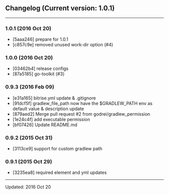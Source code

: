 ## Changelog (Current version: 1.0.1)

-----------------

### 1.0.1 (2016 Oct 20)

* [5aaa246] prepare for 1.0.1
* [c857c9e] removed unused work-dir option (#4)

### 1.0.0 (2016 Oct 20)

* [03462b4] release configs
* [87a5185] go-toolkit (#3)

### 0.9.3 (2016 Feb 09)

* [e31a165] bitrise.yml update & .gitignore
* [91dcf5f] gradlew_file_path now have the $GRADLEW_PATH env as default value & description update
* [879aed2] Merge pull request #2 from godrei/gradlew_permission
* [1e24c4f] add executable permission
* [bf07426] Update README.md

### 0.9.2 (2015 Oct 31)

* [3113ce9] support for custom gradlew path

### 0.9.1 (2015 Oct 29)

* [3235ea8] required element and yml updates

-----------------

Updated: 2016 Oct 20